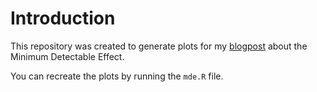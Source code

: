 # Introduction

This repository was created to generate plots for my [blogpost](https://blog.craftlab.hu/checking-both-sides-the-minimum-detectable-effect-f34a6c0db4fb) about the Minimum Detectable Effect.

You can recreate the plots by running the `mde.R` file.
